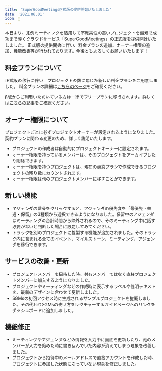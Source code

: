 ```yaml
---
title: 'SuperGoodMeetings正式版の提供開始いたしました'
date: '2021.06.01'
icon: 🎉
---
```


本日より、定例ミーティングを活用して不確実性の高いプロジェクトを最短で成功まで導くクラウドサービス「SuperGoodMeetings」の正式版を提供開始いたしました。
正式版の提供開始に伴い、料金プランの追加、オーナー権限の追加、機能改善等が行われております。今後ともよろしくお願いいたします！

## 料金プランについて
正式版の移行に伴い、プロジェクトの数に応じた新しい料金プランをご用意しました。
料金プランの詳細は[こちらのページ](https://supergoodmeetings.com/plan)をご確認ください。

β版からご利用いただいている方は一律でフリープランに移行されます。詳しくは[こちらの記事](https://supergoodmeetings.com/posts/20210601-2)をご確認ください。

## オーナー権限について
プロジェクトごとに必ずプロジェクトオーナーが設定されるようになりました。契約プランに関わる変更のため、詳しく説明いたします。  
- プロジェクトの作成者は自動的にプロジェクトオーナーに設定されます。  
- オーナー権限を持っているメンバーは、そのプロジェクトをアーカイブしたり削除できます。  
- オーナー権限を持つプロジェクトは、現在の契約プランで作成できるプロジェクトの残り数にカウントされます。  
- オーナー権限は他のプロジェクトメンバーに移すことができます。

## 新しい機能
- アジェンダの番号をクリックすると、アジェンダの優先度を「最優先・普通・保留」の3種類から選択できるようになりました。保留中のアジェンダはミーティングの合計時間から除外されるので、そのミーティング中に話す必要がないと判断した場合に設定してみてください。  
- トラックを別のプロジェクトに複製する機能が追加されました。そのトラック内に含まれる全てのイベント、マイルストーン、ミーティング、アジェンダを移行できます。  

## サービスの改善・更新
- プロジェクトメンバーを招待した時、共有メンバーではなく直接プロジェクトメンバーに加入するようになりました。  
- プロジェクトやミーティングなどの作成時に表示するラベルや説明テキストを、最新のデザインに合わせて更新しました。  
- SGMsの初回アクセス時に生成されるサンプルプロジェクトを撤廃しました。その代わりSGMsの使い方をレクチャーするガイドページへのリンクをダッシュボードに追加しました。  

## 機能修正
- ミーティングやアジェンダなどの情報を入力中に画面を更新したり、他のメンバーが入力を始めた時に書き込んでいた内容が消えてしまう現象を改善しました。  
- プロジェクトから招待中のメールアドレスで直接アカウントを作成した時、プロジェクトに参加した状態になっていない現象を修正しました。  
